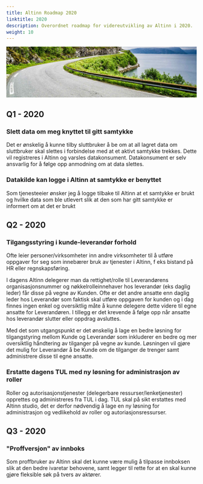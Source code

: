 ```yaml
---
title: Altinn Roadmap 2020
linktitle: 2020
description: Overordnet roadmap for videreutvikling av Altinn i 2020.
weight: 10
---
```


![Vei i Brønnøysund](../vei-i-brønnøysund.jpg)

## Q1 - 2020
### Slett data om meg knyttet til gitt samtykke
Det er ønskelig å kunne tilby sluttbruker å be om at all lagret data om sluttbruker skal slettes i forbindelse med at et aktivt samtykke trekkes. Dette vil registreres i Altinn og varsles datakonsument. Datakonsument er selv ansvarlig for å følge opp anmodning om at data slettes. 
### Datakilde kan logge i Altinn at samtykke er benyttet
Som tjenesteeier ønsker jeg å logge tilbake til Altinn at et samtykke er brukt og hvilke data som ble utlevert slik at den som har gitt samtykke er informert om at det er brukt

## Q2 - 2020
### Tilgangsstyring i kunde-leverandør forhold
Ofte leier personer/virksomheter inn andre virksomheter til å utføre oppgaver for seg som innebærer bruk av tjenester i Altinn, f eks bistand på HR eller regnskapsføring.

I dagens Altinn delegerer man da rettighet/rolle til Leverandørens organisasjonsnummer og nøkkelrolleinnehaver hos leverandør (eks daglig leder) får disse på vegne av Kunden. Ofte er det andre ansatte enn daglig leder hos Leverandør som faktisk skal utføre oppgaven for kunden og i dag finnes ingen enkel og oversiktlig måte å kunne delegere dette videre til egne ansatte for Leverandøren. I tillegg er det krevende å følge opp når ansatte hos leverandør slutter eller oppdrag avsluttes.

Med det som utgangspunkt er det ønskelig å lage en bedre løsning for tilgangstyring mellom Kunde og Leverandør som inkluderer en bedre og mer oversiktlig håndtering av tilganger på vegne av kunde. Løsningen vil gjøre det mulig for Leverandør å be Kunde om de tilganger de trenger samt administrere disse til egne ansatte. 

### Erstatte dagens TUL med ny løsning for administrasjon av roller
Roller og autorisasjonstjenester (delegerbare ressurser/lenketjenester) opprettes og administreres fra TUL i dag. TUL skal på sikt erstattes med Altinn studio, det er derfor nødvendig å lage en ny løsning for administrasjon og vedlikehold av roller og autoriasjonsressurser.

## Q3 - 2020
### "Proffversjon" av innboks
Som proffbruker av Altinn skal det kunne være mulig å tilpasse innboksen slik at den bedre ivaretar behovene, samt legger til rette for at en skal kunne gjøre fleksible søk på tvers av aktører.
